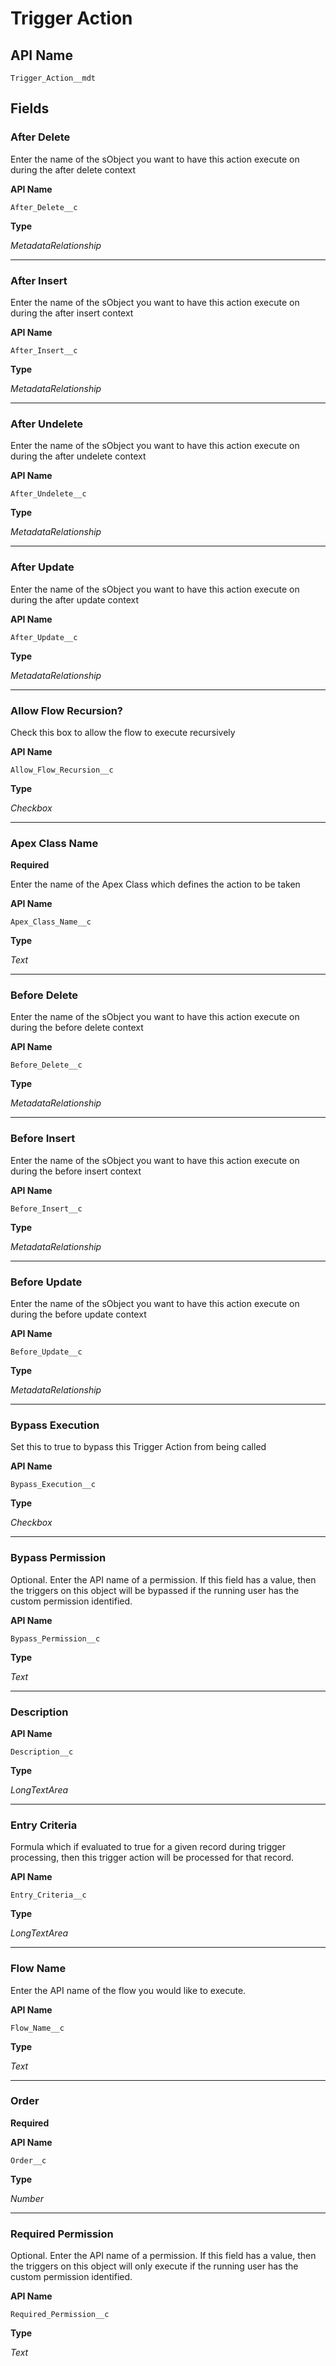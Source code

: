 # Trigger Action

## API Name

`Trigger_Action__mdt`

## Fields

### After Delete

Enter the name of the sObject you want to have this action execute on during the after delete context

**API Name**

`After_Delete__c`

**Type**

_MetadataRelationship_

---

### After Insert

Enter the name of the sObject you want to have this action execute on during the after insert context

**API Name**

`After_Insert__c`

**Type**

_MetadataRelationship_

---

### After Undelete

Enter the name of the sObject you want to have this action execute on during the after undelete context

**API Name**

`After_Undelete__c`

**Type**

_MetadataRelationship_

---

### After Update

Enter the name of the sObject you want to have this action execute on during the after update context

**API Name**

`After_Update__c`

**Type**

_MetadataRelationship_

---

### Allow Flow Recursion?

Check this box to allow the flow to execute recursively

**API Name**

`Allow_Flow_Recursion__c`

**Type**

_Checkbox_

---

### Apex Class Name

**Required**

Enter the name of the Apex Class which defines the action to be taken

**API Name**

`Apex_Class_Name__c`

**Type**

_Text_

---

### Before Delete

Enter the name of the sObject you want to have this action execute on during the before delete context

**API Name**

`Before_Delete__c`

**Type**

_MetadataRelationship_

---

### Before Insert

Enter the name of the sObject you want to have this action execute on during the before insert context

**API Name**

`Before_Insert__c`

**Type**

_MetadataRelationship_

---

### Before Update

Enter the name of the sObject you want to have this action execute on during the before update context

**API Name**

`Before_Update__c`

**Type**

_MetadataRelationship_

---

### Bypass Execution

Set this to true to bypass this Trigger Action from being called

**API Name**

`Bypass_Execution__c`

**Type**

_Checkbox_

---

### Bypass Permission

Optional. Enter the API name of a permission. If this field has a value, then the triggers on this object will be bypassed if the running user has the custom permission identified.

**API Name**

`Bypass_Permission__c`

**Type**

_Text_

---

### Description

**API Name**

`Description__c`

**Type**

_LongTextArea_

---

### Entry Criteria

Formula which if evaluated to true for a given record during trigger processing, then this trigger action will be processed for that record.

**API Name**

`Entry_Criteria__c`

**Type**

_LongTextArea_

---

### Flow Name

Enter the API name of the flow you would like to execute.

**API Name**

`Flow_Name__c`

**Type**

_Text_

---

### Order

**Required**

**API Name**

`Order__c`

**Type**

_Number_

---

### Required Permission

Optional. Enter the API name of a permission. If this field has a value, then the triggers on this object will only execute if the running user has the custom permission identified.

**API Name**

`Required_Permission__c`

**Type**

_Text_
